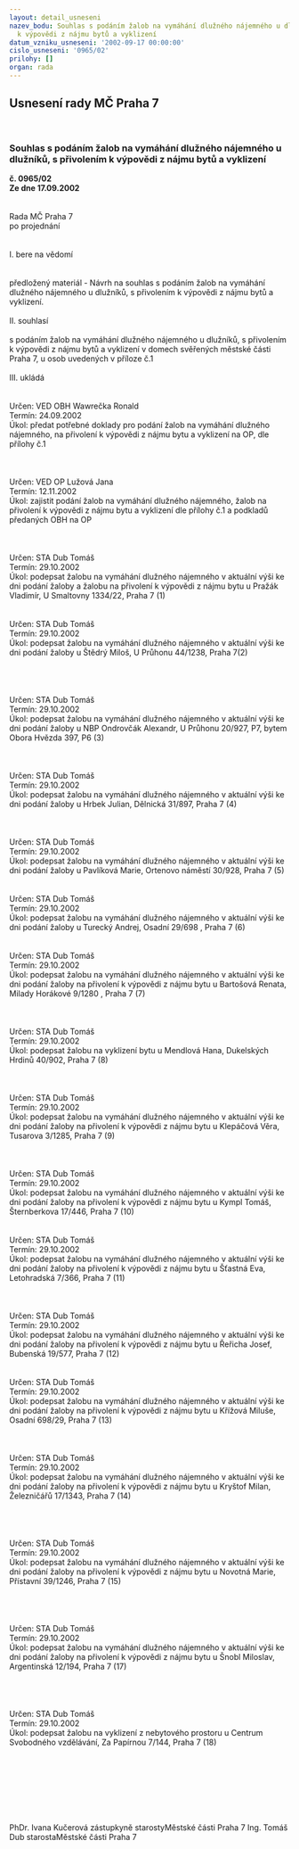 ```yaml
---
layout: detail_usneseni
nazev_bodu: Souhlas s podáním žalob na vymáhání dlužného nájemného u dlužníků, s přivolením
  k výpovědi z nájmu bytů a vyklizení
datum_vzniku_usneseni: '2002-09-17 00:00:00'
cislo_usneseni: '0965/02'
prilohy: []
organ: rada
---
```

<div id="ucUsn_pList" class="usn">
	<span><h2>Usnesení rady MČ Praha 7 </h2>
<br></span><div class="standBody">
<span><h3>Souhlas s podáním žalob na vymáhání dlužného nájemného u dlužníků, s přivolením k výpovědi z nájmu bytů a vyklizení</h3></span><div class="center">
		<strong>č. 0965/02</strong><br>
	</div>
<div class="center">
		<strong>Ze dne 17.09.2002</strong><br><br>
	</div>
<br>Rada MČ Praha 7<br>po projednání<br><br><br>I.	bere na vědomí<br><br> <br>předložený materiál - Návrh na souhlas s podáním žalob na vymáhání dlužného nájemného u dlužníků, s přivolením k výpovědi z nájmu bytů a vyklizení.<br><br>II.	souhlasí <br><br>s podáním žalob na vymáhání dlužného nájemného u dlužníků, s přivolením k výpovědi z nájmu bytů a vyklizení v domech svěřených městské části Praha 7, u osob uvedených v příloze č.1<br><br>III.	ukládá <br><br> <br>Určen:	VED OBH Wawrečka Ronald<br>Termín: 24.09.2002<br>Úkol:	předat potřebné doklady pro podání žalob na vymáhání dlužného nájemného, na přivolení k výpovědi z nájmu bytu a vyklizení na OP, dle přílohy č.1<br> <br><br> <br>Určen:	VED OP Lužová Jana<br>Termín: 12.11.2002<br>Úkol:	zajistit podání žalob na vymáhání dlužného nájemného, žalob na přivolení k výpovědi z nájmu bytu a vyklizení  dle přílohy  č.1 a podkladů předaných OBH na OP<br> <br><br> <br>Určen:	STA Dub Tomáš<br>Termín: 29.10.2002<br>Úkol:	podepsat žalobu na vymáhání dlužného nájemného v aktuální výši ke dni podání žaloby a žalobu na přivolení k výpovědi z nájmu bytu u Pražák Vladimír, U Smaltovny 1334/22, Praha 7 (1)<br> <br> <br>Určen:	STA Dub Tomáš<br>Termín: 29.10.2002<br>Úkol:	podepsat žalobu na vymáhání dlužného nájemného v aktuální výši ke dni podání žaloby u Štědrý Miloš, U Průhonu 44/1238, Praha 7(2) <br> <br><br><br> <br>Určen:	STA Dub Tomáš<br>Termín: 29.10.2002<br>Úkol:	podepsat žalobu na vymáhání dlužného nájemného v aktuální výši ke dni podání žaloby u NBP Ondrovčák Alexandr,  U Průhonu 20/927, P7, bytem Obora Hvězda 397, P6 (3) <br> <br><br> <br>Určen:	STA Dub Tomáš<br>Termín: 29.10.2002<br>Úkol:	podepsat žalobu na vymáhání dlužného nájemného v aktuální výši ke dni podání žaloby u Hrbek Julian, Dělnická 31/897, Praha 7 (4) <br> <br><br> <br>Určen:	STA Dub Tomáš<br>Termín: 29.10.2002<br>Úkol:	podepsat žalobu na vymáhání dlužného nájemného v aktuální výši ke dni podání žaloby  u Pavlíková Marie, Ortenovo náměstí 30/928, Praha 7 (5) <br> <br> <br>Určen:	STA Dub Tomáš<br>Termín: 29.10.2002<br>Úkol:	podepsat žalobu na vymáhání dlužného nájemného v aktuální výši ke dni podání žaloby u Turecký Andrej, Osadní 29/698 , Praha 7 (6) <br> <br> <br>Určen:	STA Dub Tomáš<br>Termín: 29.10.2002<br>Úkol:	podepsat žalobu na vymáhání dlužného nájemného v aktuální výši ke dni podání žaloby na přivolení k výpovědi z nájmu bytu u Bartošová Renata, Milady Horákové 9/1280  , Praha 7 (7) <br> <br><br> <br>Určen:	STA Dub Tomáš<br>Termín: 29.10.2002<br>Úkol:	podepsat žalobu na vyklizení bytu u Mendlová Hana, Dukelských Hrdinů 40/902, Praha 7 (8) <br> <br><br> <br>Určen:	STA Dub Tomáš<br>Termín: 29.10.2002<br>Úkol:	podepsat žalobu na vymáhání dlužného nájemného v aktuální výši ke dni podání žaloby na přivolení k výpovědi z nájmu bytu u Klepáčová Věra, Tusarova 3/1285, Praha 7 (9) <br> <br><br> <br>Určen:	STA Dub Tomáš<br>Termín: 29.10.2002<br>Úkol:	podepsat žalobu na vymáhání dlužného nájemného v aktuální výši ke dni podání žaloby na přivolení k výpovědi z nájmu bytu u Kympl Tomáš, Šternberkova 17/446, Praha 7 (10) <br> <br> <br>Určen:	STA Dub Tomáš<br>Termín: 29.10.2002<br>Úkol:	podepsat žalobu na vymáhání dlužného nájemného v aktuální výši ke dni podání žaloby na přivolení k výpovědi z nájmu bytu u Šťastná Eva, Letohradská 7/366, Praha 7 (11) <br> <br><br><br>Určen:	STA Dub Tomáš<br>Termín: 29.10.2002<br>Úkol:	podepsat žalobu na vymáhání dlužného nájemného v aktuální výši ke dni podání žaloby na přivolení k výpovědi z nájmu bytu u Řeřicha Josef, Bubenská 19/577, Praha 7 (12) <br> <br> <br>Určen:	STA Dub Tomáš<br>Termín: 29.10.2002<br>Úkol:	podepsat žalobu na vymáhání dlužného nájemného v aktuální výši ke dni podání žaloby na přivolení k výpovědi z nájmu bytu u Křížová Miluše, Osadní 698/29, Praha 7 (13) <br> <br><br> <br>Určen:	STA Dub Tomáš<br>Termín: 29.10.2002<br>Úkol:	podepsat žalobu na vymáhání dlužného nájemného  v aktuální výši ke dni podání žaloby na přivolení k výpovědi z nájmu bytu u Kryštof Milan, Železničářů 17/1343, Praha 7 (14) <br> <br><br><br> <br>Určen:	STA Dub Tomáš<br>Termín: 29.10.2002<br>Úkol:	podepsat žalobu na vymáhání dlužného nájemného  v aktuální výši ke dni podání žaloby na přivolení k výpovědi z nájmu bytu u Novotná Marie, Přístavní 39/1246, Praha 7 (15) <br> <br><br><br> <br>Určen:	STA Dub Tomáš<br>Termín: 29.10.2002<br>Úkol:	podepsat žalobu na vymáhání dlužného nájemného  v aktuální výši ke dni podání žaloby na přivolení k výpovědi z nájmu bytu u Šnobl Miloslav, Argentinská 12/194, Praha 7 (17) <br> <br><br><br> <br>Určen:	STA Dub Tomáš<br>Termín: 29.10.2002<br>Úkol:	podepsat žalobu na vyklizení z  nebytového prostoru u Centrum Svobodného vzdělávání, Za Papírnou 7/144, Praha 7 (18)<br> <br><br> <br><br> <br> <br> <br>	<br>PhDr. Ivana Kučerová zástupkyně starostyMěstské části Praha 7	Ing. Tomáš Dub starostaMěstské části Praha 7<br>	<br><br>
</div>
</div>
